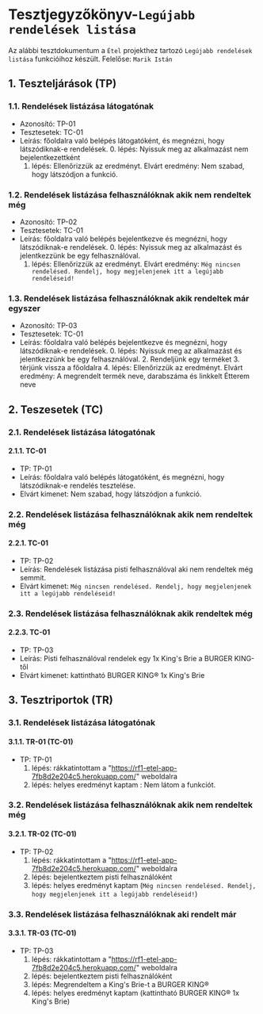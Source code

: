 # Tesztjegyzőkönyv-`Legújabb rendelések listása`

Az alábbi tesztdokumentum a `Étel` projekthez tartozó `Legújabb rendelések listása` funkcióihoz készült. Felelőse: `Marik Istán` 

## 1. Teszteljárások (TP)

### 1.1. Rendelések listázása látogatónak
- Azonosító: TP-01
- Tesztesetek: TC-01
- Leírás: főoldalra való belépés látogatóként, és megnézni, hogy látszódiknak-e rendelések.
    0. lépés: Nyissuk meg az alkalmazást nem bejelentkezettként
    1. lépés: Ellenőrizzük az eredményt. Elvárt eredmény: Nem szabad, hogy látszódjon a funkció.

### 1.2. Rendelések listázása felhasználóknak akik nem rendeltek még
- Azonosító: TP-02
- Tesztesetek: TC-01
- Leírás: főoldalra való belépés bejelentkezve és megnézni, hogy látszódiknak-e rendelések.
    0. lépés: Nyissuk meg az alkalmazást és jelentkezzünk be egy felhasználóval.
    1. lépés: Ellenőrizzük az eredményt. Elvárt eredmény: `Még nincsen rendelésed. Rendelj, hogy megjelenjenek itt a legújabb rendeléseid!`

 ### 1.3. Rendelések listázása felhasználóknak akik rendeltek már egyszer
- Azonosító: TP-03
- Tesztesetek: TC-01
- Leírás: főoldalra való belépés bejelentkezve és megnézni, hogy látszódiknak-e rendelések.
    0. lépés: Nyissuk meg az alkalmazást és jelentkezzünk be egy felhasználóval.
    2. Rendeljünk egy terméket
    3. térjünk vissza a főoldalra
    4. lépés: Ellenőrizzük az eredményt. Elvárt eredmény:
    A megrendelt termék neve, darabszáma és linkkelt Étterem neve
      

## 2. Teszesetek (TC)

### 2.1. Rendelések listázása látogatónak

#### 2.1.1. TC-01
- TP: TP-01
- Leírás: főoldalra való belépés látogatóként, és megnézni, hogy látszódiknak-e rendelés tesztelése.
- Elvárt kimenet: Nem szabad, hogy látszódjon a funkció.

### 2.2. Rendelések listázása felhasználóknak akik nem rendeltek még

#### 2.2.1. TC-01
- TP: TP-02
- Leírás: Rendelések listázása pisti felhasználóval aki nem rendeltek még semmit.
- Elvárt kimenet: `Még nincsen rendelésed. Rendelj, hogy megjelenjenek itt a legújabb rendeléseid!`

### 2.3. Rendelések listázása felhasználóknak akik rendeltek még
#### 2.2.3. TC-01
- TP: TP-03
- Leírás: Pisti felhasználóval rendelek egy 1x King's Brie a BURGER KING-től
- Elvárt kimenet: kattintható BURGER KING®
 1x King's Brie

## 3. Tesztriportok (TR)

### 3.1. Rendelések listázása látogatónak

#### 3.1.1. TR-01 (TC-01)
- TP: TP-01
    1. lépés: rákkatintottam a "https://rf1-etel-app-7fb8d2e204c5.herokuapp.com/" weboldalra
    2. lépés: helyes eredményt kaptam : Nem látom a funkciót.
    
### 3.2. Rendelések listázása felhasználóknak akik nem rendeltek még

#### 3.2.1. TR-02 (TC-01)
- TP: TP-02
    1. lépés: rákkatintottam a "https://rf1-etel-app-7fb8d2e204c5.herokuapp.com/" weboldalra
    2. lépés: bejelentkeztem pisti felhasználóként
    2. lépés: helyes eredményt kaptam (`Még nincsen rendelésed. Rendelj, hogy megjelenjenek itt a legújabb rendeléseid!`)

### 3.3. Rendelések listázása felhasználóknak aki rendelt már   
#### 3.3.1. TR-03 (TC-01)
- TP: TP-03
    1. lépés: rákkatintottam a "https://rf1-etel-app-7fb8d2e204c5.herokuapp.com/" weboldalra
    2. lépés: bejelentkeztem pisti felhasználóként
    3. lépés: Megrendeltem a King's Brie-t a BURGER KING®
    2. lépés: helyes eredményt kaptam (kattintható BURGER KING® 1x King's Brie)